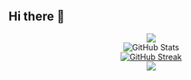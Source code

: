 ## Hi there 👋

<!--
**jjh260811/jjh260811** is a ✨ _special_ ✨ repository because its `README.md` (this file) appears on your GitHub profile.

Here are some ideas to get you started:

- 🔭 I’m currently working on ...
- 🌱 I’m currently learning ...
- 👯 I’m looking to collaborate on ...
- 🤔 I’m looking for help with ...
- 💬 Ask me about ...
- 📫 How to reach me: ...
- 😄 Pronouns: ...
- ⚡ Fun fact: ...
-->

<div align="center">
    <img src="https://capsule-render.vercel.app/api?type=waving&color=BDBDC8&height=150&section=header" />
</div>

<div align="center">
    <img src="https://github-readme-stats.vercel.app/api?username=jjh260811&show_icons=true&theme=github-light" alt="GitHub Stats" />
</br>
    <a href="https://git.io/streak-stats">
        <img src="https://streak-stats.demolab.com?user=jjh260811&theme=github-light&hide_border=true&date_format=M%20j%5B%2C%20Y%5D" alt="GitHub Streak" />
    </a>
</div>
<div align="center">
    <img src="https://capsule-render.vercel.app/api?type=waving&color=BDBDC8&height=150&section=footer" />
</div>
